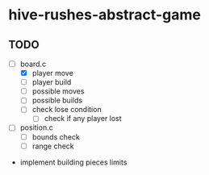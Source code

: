# hive-rushes-abstract-game

## TODO
-[ ] board.c
    -[x] player move
    -[ ] player build
    -[ ] possible moves
    -[ ] possible builds
    -[ ] check lose condition
        -[ ] check if any player lost
-[ ] position.c
    -[ ] bounds check
    -[ ] range check
- implement building pieces limits

